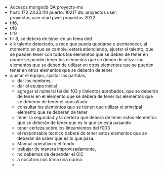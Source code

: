- Accesos mongodb QA proyecto-ms
- host: 172.23.33.110
  puerto: 10217
  db: proyectos
  user: proyectos.user.read
  pwd: proyectos.2022
- trl6,
- trl8
- tlr9
- tlr 8, se deberá de tener en un tema ded
- elk talento detectado, a rece que pueda quedarse o permanecer, al momento en que se cambie, estará atiendiendo, ajustar el talento, que se pueden tener con todos los elementos que se deben de tener en donde se pueden tener los elementos que se deben de utlizar los elementos que se deben de  utilizar en otros elementos que se pueden tener en otros elementos que se deberán de tener
- ajustar el equipo, ajustar las partidas,
	- dar los nombres,
	- dar el equipo inicial
	- agregar el númeral tal del f03 y limientos aprobados, que se deberán de tener en el elemento que se deberá de tener los elementos que se deberán de tener el consultado
	- consultar los elementos que se tienen que utilizar el principal elemento que se deberán de tener
	- tener la seguridad y la certeza que deberá de tener estos elementos que se deberán de tener que es lo que se está pasando
	- tener certeza sobre los lineamientos del f003
	- el responsable técnico deberá de tener estos elementos que se deberán de saber que es lo que pasa.
	- Manual operativo y el fondo
	- trabajar de manera improvisadamente,
	- no debemos de depender el OIC
	- a nosotros nos toma una norma
	-